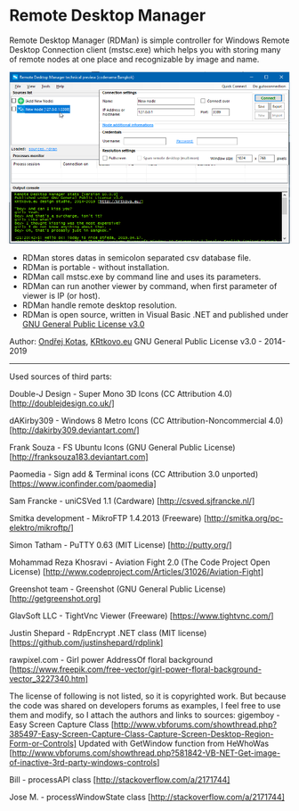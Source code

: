﻿Remote Desktop Manager
======================

Remote Desktop Manager (RDMan) is simple controller for Windows Remote Desktop Connection client (mstsc.exe) which helps you with storing many of remote nodes at one place and recognizable by image and name.

![rdman_10_0_0](https://raw.githubusercontent.com/KRtkovo-eu/rdman/develop-bangkok/rdman_10.0.0_preview1.png)

* RDMan stores datas in semicolon separated csv database file.
* RDMan is portable - without installation.
* RDMan call mstsc.exe by command line and uses its parameters.
* RDMan can run another viewer by command, when first parameter of viewer is IP (or host).
* RDMan handle remote desktop resolution.
* RDMan is open source, written in Visual Basic .NET and published under [GNU General Public License v3.0](http://www.gnu.org/licenses/gpl-3.0.txt)

Author: [Ondřej Kotas](mailto:ok@krtkovo.eu), [KRtkovo.eu](http://krtkovo.eu/)
GNU General Public License v3.0 - 2014-2019

---------------------------------------------------------------------------------------------
Used sources of third parts:

Double-J Design - Super Mono 3D Icons (CC Attribution 4.0)
[http://doublejdesign.co.uk/]

dAKirby309 - Windows 8 Metro Icons (CC Attribution-Noncommercial 4.0)
[http://dakirby309.deviantart.com/]

Frank Souza - FS Ubuntu Icons (GNU General Public License)
[http://franksouza183.deviantart.com]

Paomedia - Sign add & Terminal icons (CC Attribution 3.0 unported)
[https://www.iconfinder.com/paomedia]

Sam Francke - uniCSVed 1.1 (Cardware)
[http://csved.sjfrancke.nl/]

Smitka development - MikroFTP 1.4.2013 (Freeware)
[http://smitka.org/pc-elektro/mikroftp/]

Simon Tatham - PuTTY 0.63 (MIT License)
[http://putty.org/]

Mohammad Reza Khosravi - Aviation Fight 2.0 (The Code Project Open License)
[http://www.codeproject.com/Articles/31026/Aviation-Fight]

Greenshot team - Greenshot (GNU General Public License)
[http://getgreenshot.org]

GlavSoft LLC - TightVnc Viewer (Freeware)
[https://www.tightvnc.com/]

Justin Shepard - RdpEncrypt .NET class (MIT license)
[https://github.com/justinshepard/rdplink]

rawpixel.com - Girl power AddressOf floral background
[https://www.freepik.com/free-vector/girl-power-floral-background-vector_3227340.htm]

The license of following is not listed, so it is copyrighted work. But because the code was shared on developers forums as examples, I feel free to use them and modify, so I attach the authors and links to sources:
gigemboy - Easy Screen Capture Class
[http://www.vbforums.com/showthread.php?385497-Easy-Screen-Capture-Class-Capture-Screen-Desktop-Region-Form-or-Controls]
Updated with GetWindow function from HeWhoWas
[http://www.vbforums.com/showthread.php?581842-VB-NET-Get-image-of-inactive-3rd-party-windows-controls]

Bill - processAPI class
[http://stackoverflow.com/a/2171744]

Jose M. - processWindowState class
[http://stackoverflow.com/a/2171744]
